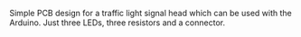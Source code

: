 Simple PCB design for a traffic light signal head which can be used
with the Arduino. Just three LEDs, three resistors and a connector.
